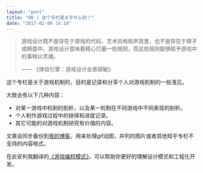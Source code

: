 ```yaml
---
layout: "post"
title: "00 | 这个专栏是关于什么的？"
date: "2017-02-09 14:18"
---
```


> 游戏设计既不是存在于游戏的代码、艺术风格和声效里，也不是存在于棋子或棋盘中。游戏设计意味着精心打磨一些规则，而这些规则能够赋予游戏中的事物以灵魂。
>
> —— 《体验引擎：游戏设计全景探秘》

这个专栏是关于游戏机制的，目的是记录和分享个人对游戏机制的一些浅见。

大致会有以下几种内容：

- 对某一游戏中机制的剖析，以及某一机制在不同游戏中不同表现的剖析。
- 个人制作游戏过程中的抉择和进度记录。
- 其它可能的对游戏机制研究有价值的内容。

文章会同步备份到[我的博客](http://blog.tkchu.me/)，用来处理gif动图，并列的图片或者其他知乎专栏不支持的内容格式。

在此安利我翻译的[《游戏编程模式》](http://gpp.tkchu.me/)，可以帮助你更好的理解设计模式和工程化开发。

